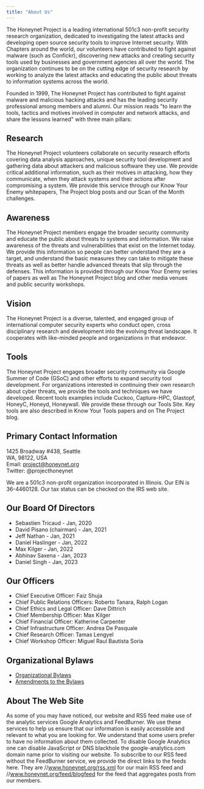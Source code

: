 ```yaml
---
title: "About Us"
---
```


The Honeynet Project is a leading international 501c3 non-profit security research organization, dedicated to investigating the latest attacks and developing open source security tools to improve Internet security. With Chapters around the world, our volunteers have contributed to fight against malware (such as Confickr), discovering new attacks and creating security tools used by businesses and government agencies all over the world. The organization continues to be on the cutting edge of security research by working to analyze the latest attacks and educating the public about threats to information systems across the world.

Founded in 1999, The Honeynet Project has contributed to fight against malware and malicious hacking attacks and has the leading security professional among members and alumni. Our mission reads "to learn the tools, tactics and motives involved in computer and network attacks, and share the lessons learned" with three main pillars:

## Research

The Honeynet Project volunteers collaborate on security research efforts covering data analysis approaches, unique security tool development and gathering data about attackers and malicious software they use. We provide critical additional information, such as their motives in attacking, how they communicate, when they attack systems and their actions after compromising a system. We provide this service through our Know Your Enemy whitepapers, The Project blog posts and our Scan of the Month challenges.

## Awareness

The Honeynet Project members engage the broader security community and educate the public about threats to systems and information. We raise awareness of the threats and vulnerabilities that exist on the Internet today. We provide this information so people can better understand they are a target, and understand the basic measures they can take to mitigate these threats as well as better handle advanced threats that slip through the defenses. This information is provided through our Know Your Enemy series of papers as well as The Honeynet Project blog and other media venues and public security workshops.

## Vision

The Honeynet Project is a diverse, talented, and engaged group of international computer security experts who conduct open, cross disciplinary research and development into the evolving threat landscape. It cooperates with like-minded people and organizations in that endeavor.

## Tools

The Honeynet Project engages broader security community via Google Summer of Code (GSoC) and other efforts to expand security tool development. For organizations interested in continuing their own research about cyber threats, we provide the tools and techniques we have developed. Recent tools examples include Cuckoo, Capture-HPC, Glastopf, HoneyC, Honeyd, Honeywall. We provide these through our Tools Site. Key tools are also described in Know Your Tools papers and on The Project blog.

## Primary Contact Information

1425 Broadway #438, Seattle \
WA, 98122, USA \
Email: project@honeynet.org \
Twitter: @projecthoneynet

We are a 501c3 non-profit organization incorporated in Illinois. Our EIN is 36-4460128. Our tax status can be checked on the IRS web site.

## Our Board Of Directors

* Sebastien Tricaud - Jan, 2020
* David Pisano (chairman) - Jan, 2021
* Jeff Nathan - Jan, 2021
* Daniel Haslinger - Jan, 2022
* Max Kilger - Jan, 2022
* Abhinav Saxena - Jan, 2023
* Daniel Singh - Jan, 2023

## Our Officers

* Chief Executive Officer: Faiz Shuja
* Chief Public Relations Officers: Roberto Tanara, Ralph Logan
* Chief Ethics and Legal Officer: Dave Dittrich
* Chief Membership Officer: Max Kilger
* Chief Financial Officer: Katherine Carpenter
* Chief Infrastructure Officer: Andrea De Pasquale
* Chief Research Officer: Tamas Lengyel
* Chief Workshop Officer: Miguel Raul Bautista Soria

## Organizational Bylaws

* [Organizational Bylaws](/bylaws/Bylaws-20070723.pdf)
* [Amendments to the Bylaws](/bylaws/Bylaws-amendments-20130725.pdf)

## About The Web Site

As some of you may have noticed, our website and RSS feed make use of the analytic services Google Analytics and FeedBurner. We use these services to help us ensure that our information is easily accessible and relevant to what you are looking for. We understand that some users prefer to have no information about them collected. To disable Google Analytics one can disable JavaScript or DNS blackhole the google-analytics.com domain name prior to visiting our website. To subscribe to our RSS feed without the FeedBurner service, we provide the direct links to the feeds here. They are //www.honeynet.org/rss.xml for our main RSS feed and //www.honeynet.org/feed/blogfeed for the feed that aggregates posts from our members.